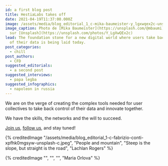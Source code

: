```yaml
---
id: a first blog post
title: HestiaLabs takes off
date: 2021-04-19T11:37:00.000Z
image: /assets/media/blog_editorial_1_c-mika-baumeister-y_lgxwqex2c-unsplash-c.jpeg
image_caption: Photo de [Mika Baumeister](https://unsplash.com/@mbaumi)
  sur [Unsplash](https://unsplash.com/photos/Y_LgXwQEx2c)
lead: The foundation stone for a new digital world where users take back control
  of their data is being laid today.
post_categories:
  - chill
post_authors:
  - CFD
suggested_editorials:
  - a second post
suggested_interviews:
  - papa legba
suggested_infographics:
  - napoleon in russia
---
```

We are on the verge of creating the complex tools needed for user collectives to take back control of their data and innovate together.

We have the skills, the networks and the will to succeed.

[Join us](https://hestialabs.org/en/projects/), [follow us](https://twitter.com/hestialabs), and stay tuned!

{% creditedImage "/assets/media/blog_editorial_1-c-fabrizio-conti-xpfhk0mgsyw-unsplash-c.jpeg", "People and mountain", "Steep is the slope, but straight is the road", "Lachlan Rogers" %}

{% creditedImage "", "", "", "Maria Orlova" %}